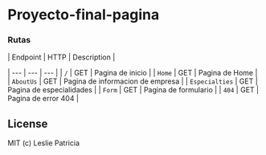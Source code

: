 # Proyecto-final-pagina

### Rutas

| Endpoint | HTTP | Description |

| --- | --- | --- |
| `/` | GET | Pagina de inicio |
| `Home` | GET |  Pagina de Home |
| `AboutUs` | GET |  Pagina de informacion de empresa |
| `Especialties` | GET |  Pagina de especialidades |
| `Form` | GET |  Pagina de formulario |
| `404` | GET |  Pagina de  error 404 |

## License
MIT (c) Leslie Patricia